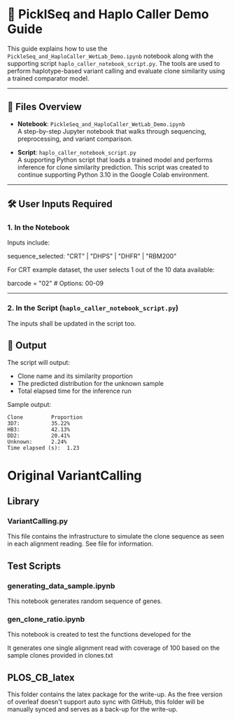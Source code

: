 # 🧬 PicklSeq and Haplo Caller Demo Guide

This guide explains how to use the `PickleSeq_and_HaploCaller_WetLab_Demo.ipynb` notebook along with the supporting script `haplo_caller_notebook_script.py`. The tools are used to perform haplotype-based variant calling and evaluate clone similarity using a trained comparator model.

---

## 📁 Files Overview

- **Notebook**: `PickleSeq_and_HaploCaller_WetLab_Demo.ipynb`  
  A step-by-step Jupyter notebook that walks through sequencing, preprocessing, and variant comparison.

- **Script**: `haplo_caller_notebook_script.py`  
  A supporting Python script that loads a trained model and performs inference for clone similarity prediction. This script was created to continue
  supporting Python 3.10 in the Google Colab environment.

---

## 🛠️ User Inputs Required

### 1. In the Notebook

Inputs include: 

sequence_selected:  "CRT" | "DHPS" | "DHFR" | "RBM200"

For CRT example dataset, the user selects 1 out of the 10 data available:

barcode = "02" # Options: 00-09

---

### 2. In the Script (`haplo_caller_notebook_script.py`)

The inputs shall be updated in the script too.

## 🧪 Output

The script will output:

- Clone name and its similarity proportion
- The predicted distribution for the unknown sample
- Total elapsed time for the inference run

Sample output:

```
Clone         Proportion
3D7:          35.22%
HB3:          42.13%
DD2:          20.41%
Unknown:      2.24%
Time elapsed (s):  1.23
```


# Original VariantCalling

## Library
### VariantCalling.py
This file contains the infrastructure to simulate the clone sequence as seen in each alignment reading. See file for information.

## Test Scripts
### generating_data_sample.ipynb
This notebook generates random sequence of genes.

### gen_clone_ratio.ipynb
This notebook is created to test the functions developed for the 

It generates one single alignment read with coverage of 100 based on the sample clones provided in clones.txt

## PLOS_CB_latex
This folder contains the latex package for the write-up. As the free version of overleaf doesn't support auto sync with GitHub, this folder will be manually synced and serves as a back-up for the write-up.